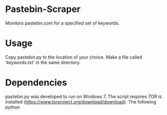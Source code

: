 Pastebin-Scraper
================

Monitors pastebin.com for a specified set of keywords.

Usage
=====

Copy pastebin.py to the location of your choice. Make a file called 'keywords.txt' in the same directory.

Dependencies
============

pastebin.py was developed to run on Windows 7. The script requires TOR is installed (https://www.torproject.org/download/download). The following python 

